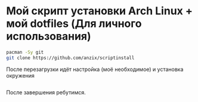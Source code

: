 # Мой скрипт установки Arch Linux + мой dotfiles (Для личного использования)

```bash
pacman -Sy git
git clone https://github.com/anzix/scriptinstall
```

После перезагрузки идёт настройка (моё необходимое) и установка окружения

```bash
```

После завершения ребутимся.
